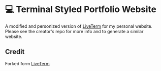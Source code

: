 # 💻 Terminal Styled Portfolio Website

A modified and personized version of [LiveTerm](https://github.com/Cveinnt/LiveTerm) for my personal website. Please see the creator's repo for more info and to generate a similar website.

## Credit

Forked form [LiveTerm](https://github.com/Cveinnt/LiveTerm)
